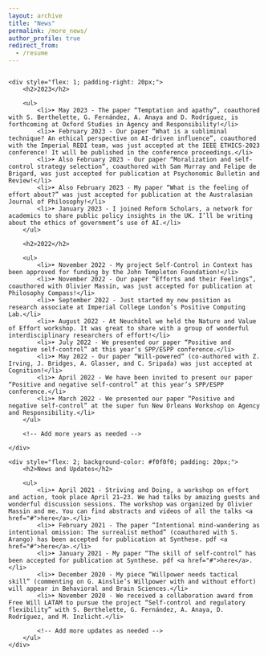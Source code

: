 ```yaml
---
layout: archive
title: "News"
permalink: /more_news/
author_profile: true
redirect_from:
  - /resume
---
```

<div style="display: flex; flex-wrap: wrap;">

    <div style="flex: 1; padding-right: 20px;">
        <h2>2023</h2>
        
        <ul>
            <li>➤ May 2023 - The paper “Temptation and apathy”, coauthored with S. Berthelette, G. Fernández, A. Anaya and D. Rodríguez, is forthcoming at Oxford Studies in Agency and Responsibility!</li>
            <li>➤ February 2023 - Our paper “What is a subliminal technique? An ethical perspective on AI-driven influence”, coauthored with the Imperial REDI team, was just accepted at the IEEE ETHICS-2023 conference! It will be published in the conference proceedings.</li>
            <li>➤ Also February 2023 - Our paper “Moralization and self-control strategy selection“, coauthored with Sam Murray and Felipe de Brigard, was just accepted for publication at Psychonomic Bulletin and Review!</li>
            <li>➤ Also February 2023 - My paper “What is the feeling of effort about?” was just accepted for publication at the Australasian Journal of Philosophy!</li>
            <li>➤ January 2023 - I joined Reform Scholars, a network for academics to share public policy insights in the UK. I’ll be writing about the ethics of government’s use of AI.</li>
        </ul>
        
        <h2>2022</h2>
        
        <ul>
            <li>➤ November 2022 - My project Self-Control in Context has been approved for funding by the John Templeton Foundation!</li>
            <li>➤ November 2022 - Our paper “Efforts and their Feelings”, coauthored with Olivier Massin, was just accepted for publication at Philosophy Compass!</li>
            <li>➤ September 2022 - Just started my new position as research associate at Imperial College London’s Positive Computing Lab.</li>
            <li>➤ August 2022 - At Neuchâtel we held the Nature and Value of Effort workshop. It was great to share with a group of wonderful interdisciplinary researchers of effort!</li>
            <li>➤ July 2022 - We presented our paper “Positive and negative self-control” at this year’s SPP/ESPP conference.</li>
            <li>➤ May 2022 - Our paper “Will-powered” (co-authored with Z. Irving, J. Bridges, A. Glasser, and C. Sripada) was just accepted at Cognition!</li>
            <li>➤ April 2022 - We have been invited to present our paper “Positive and negative self-control” at this year’s SPP/ESPP conference.</li>
            <li>➤ March 2022 - We presented our paper “Positive and negative self-control” at the super fun New Orleans Workshop on Agency and Responsibility.</li>
        </ul>
        
        <!-- Add more years as needed -->
        
    </div>

    <div style="flex: 2; background-color: #f0f0f0; padding: 20px;">
        <h2>News and Updates</h2>
        
        <ul>
            <li>➤ April 2021 - Striving and Doing, a workshop on effort and action, took place April 21–23. We had talks by amazing guests and wonderful discussion sessions. The workshop was organized by Olivier Massin and me. You can find abstracts and videos of all the talks <a href="#">here</a>.</li>
            <li>➤ February 2021 - The paper “Intentional mind-wandering as intentional omission: The surrealist method” (coauthored with S. Arango) has been accepted for publication at Synthese. pdf <a href="#">here</a>.</li>
            <li>➤ January 2021 - My paper “The skill of self-control” has been accepted for publication at Synthese. pdf <a href="#">here</a>.</li>
            <li>➤ December 2020 - My piece “Willpower needs tactical skill” (commenting on G. Ainslie’s Willpower with and without effort) will appear in Behavioral and Brain Sciences.</li>
            <li>➤ November 2020 - We received a collaboration award from Free Will LATAM to pursue the project “Self-control and regulatory flexibility” with S. Berthelette, G. Fernández, A. Anaya, D. Rodríguez, and M. Inzlicht.</li>
            
            <!-- Add more updates as needed -->
        </ul>
    </div>
</div>